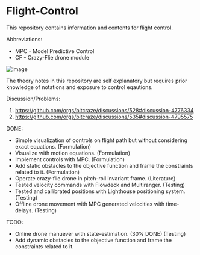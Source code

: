 # Flight-Control
This repository contains information and contents for flight control.

Abbreviations:
- MPC - Model Predictive Control 
- CF - Crazy-Flie drone module

![image](https://user-images.githubusercontent.com/14985440/209779929-f99364ab-e37d-41b7-8ba9-7d6061df09ba.png)

The theory notes in this repository are self explanatory but requires prior knowledge of notations and exposure to control eqautions.

Discussion/Problems:
1. https://github.com/orgs/bitcraze/discussions/528#discussion-4776334
2. https://github.com/orgs/bitcraze/discussions/535#discussion-4795575

DONE:
- Simple visualization of controls on flight path but without considering exact equations. (Formulation)
- Visualize with motion equations. (Formulation)
- Implement controls with MPC. (Formulation)
- Add static obstacles to the objective function and frame the constraints related to it. (Formulation)
- Operate crazy-flie drone in pitch-roll invariant frame. (Literature)
- Tested velocity commands with Flowdeck and Multiranger. (Testing)
- Tested and callibrated positions with Lighthouse positioning system. (Testing)
- Offline drone movement with MPC generated velocities with time-delays. (Testing)

TODO:
- Online drone manuever with state-estimation. (30% DONE) (Testing)
- Add dynamic obstacles to the objective function and frame the constraints related to it.
